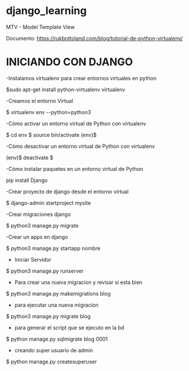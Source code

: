 # django_learning
MTV - Model Template View

Documento: https://rukbottoland.com/blog/tutorial-de-python-virtualenv/

# INICIANDO CON DJANGO

-Instalamos virtualenv para crear entornos virtuales en python 

$sudo apt-get install python-virtualenv virtualenv

-Creamos el entorno Virtual

$ virtualenv env --python=python3

-Cómo activar un entorno virtual de Python con virtualenv

$ cd env
$ source bin/activate
(env)$

-Cómo desactivar un entorno virtual de Python con virtualenv

(env)$ deactivate
$

-Cómo instalar paquetes en un entorno virtual de Python

pip install Django


-Crear proyecto de django desde el entorno virtual

$ django-admin startproject mysite


-Crear migraciones django

$ python3 manage.py migrate

-Crear un apps en django

$ python3 manage.py startapp nombre

- Iniciar Servidor

$ python3 manage.py runserver

- Para crear una nueva migracion y revisar si esta bien

$ python3 manage.py makemigrations blog

- para ejecutar una nueva migracion

$ python3 manage.py migrate blog

- para generar el script que se ejecuto en la bd

$ python manage.py sqlmigrate blog 0001

- creando super usuario de admin

$ python manage.py createsuperuser